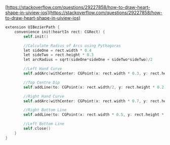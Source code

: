[https://stackoverflow.com/questions/29227858/how-to-draw-heart-shape-in-uiview-ios](https://stackoverflow.com/questions/29227858/how-to-draw-heart-shape-in-uiview-ios)

```objectivec
extension UIBezierPath {
    convenience init(heartIn rect: CGRect) {
        self.init()

        //Calculate Radius of Arcs using Pythagoras
        let sideOne = rect.width * 0.4
        let sideTwo = rect.height * 0.3
        let arcRadius = sqrt(sideOne*sideOne + sideTwo*sideTwo)/2

        //Left Hand Curve
        self.addArc(withCenter: CGPoint(x: rect.width * 0.3, y: rect.height * 0.35), radius: arcRadius, startAngle: 135.degreesToRadians, endAngle: 315.degreesToRadians, clockwise: true)

        //Top Centre Dip
        self.addLine(to: CGPoint(x: rect.width/2, y: rect.height * 0.2))

        //Right Hand Curve
        self.addArc(withCenter: CGPoint(x: rect.width * 0.7, y: rect.height * 0.35), radius: arcRadius, startAngle: 225.degreesToRadians, endAngle: 45.degreesToRadians, clockwise: true)

        //Right Bottom Line
        self.addLine(to: CGPoint(x: rect.width * 0.5, y: rect.height * 0.95))

        //Left Bottom Line
        self.close()
    }
}
```